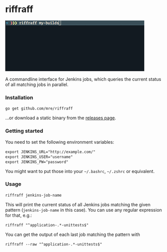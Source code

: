 # riffraff

![usage](usage.gif)

A commandline interface for Jenkins jobs, which queries the current status of all matching jobs in parallel.

### Installation

```
go get github.com/mre/riffraff
```

...or download a static binary from the [releases page](https://github.com/mre/riffraff/releases).

### Getting started

You need to set the following environment variables:

```
export JENKINS_URL="http://example.com/"
export JENKINS_USER="username"
export JENKINS_PW="password"
```

You might want to put those into your `~/.bashrc`, `~/.zshrc` or equivalent.


### Usage

```
riffraff jenkins-job-name
```

This will print the current status of all Jenkins jobs matching the given pattern (`jenkins-job-name` in this case).
You can use any regular expression for that, e.g.:

```
riffraff "^application-.*-unittests$"
```

You can get the output of each last job matching the pattern with 

```
riffraff --raw "^application-.*-unittests$"
```
